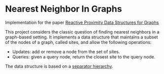 # Nearest Neighbor In Graphs

Implementation for the paper [Reactive Proximity Data Structures for Graphs](https://arxiv.org/pdf/1803.04555.pdf)

This project considers the classic question of finding nearest neighbors in a graph-based setting.
It implements a data structure that maintains a subset of the nodes of a graph, called sites, and allow the following operations:
- Updates: add or remove a node from the set of sites.
- Queries: given a query node, return the closest site to the query node.

The data structure is based on a [separator hierarchy](https://en.wikipedia.org/wiki/Planar_separator_theorem).


